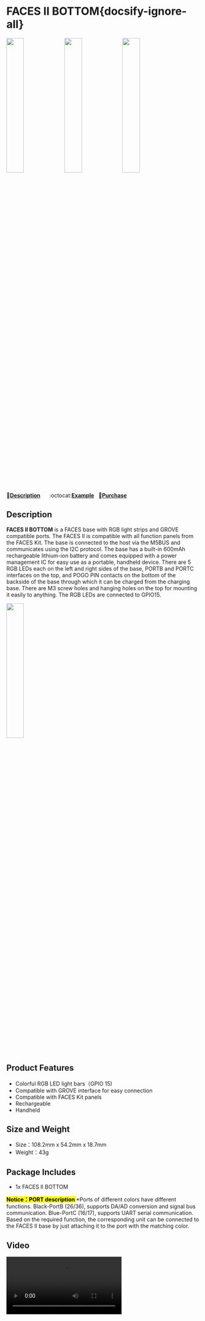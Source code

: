 # FACES II BOTTOM{docsify-ignore-all}

<img src="assets/img/product_pics/module/facesII_bottom/faceii_01.webp" width="30%" height="30%" ><img src="assets/img/product_pics/module/facesII_bottom/faceii_02.jpg" width="30%" height="30%" ><img src="assets/img/product_pics/module/facesII_bottom/faceii_03.jpg" width="30%" height="30%" >


:memo:**[Description](#Description)**&nbsp;&nbsp;&nbsp;&nbsp;&nbsp;&nbsp;:octocat:**[Example](https://github.com/m5stack/M5Stack/tree/master/examples/BASE/FACESII)**&nbsp;&nbsp;&nbsp;🛒**[Purchase](https://m5stack.com/collections/all/products/m5-faces-ii-bottom-board)**&nbsp;&nbsp;&nbsp;


## Description

**FACES II BOTTOM** is a FACES base with RGB light strips and GROVE compatible ports. The FACES II  is compatible with all function panels from the FACES Kit. The base is connected to the host via the M5BUS and communicates using the I2C protocol. The base has a built-in 600mAh rechargeable lithium-ion battery and comes equipped with a power management IC for easy use as a portable, handheld device. There are 5 RGB LEDs each on the left and right sides of the base, PORTB and PORTC interfaces on the top, and POGO PIN contacts on the bottom of the backside of the base through which it can be charged from the charging base. There are M3 screw holes and hanging holes on the top for mounting it easily to anything. The RGB LEDs are connected to GPIO15.

<img src="assets/img/product_pics/module/facesII_bottom/different.jpg" width="30%" height="30%" >


## Product Features

- Colorful RGB LED light bars（GPIO 15)
- Compatible with GROVE interface for easy connection
- Compatible with FACES Kit panels
- Rechargeable 
- Handheld


## Size and Weight

- Size：108.2mm x 54.2mm x 18.7mm
- Weight：43g


## Package Includes

- 1x FACES II BOTTOM

**<mark>Notice：PORT description </mark>**
*Ports of different colors have different functions. Black-PortB (26/36), supports DA/AD conversion and signal bus communication. Blue-PortC (16/17), supports UART serial communication. Based on the required function, the corresponding unit can be connected to the FACES II base by just attaching it to the port with the matching color.

## Video

<video class="video_size" controls>
    <source src="https://m5stack.oss-cn-shenzhen.aliyuncs.com/video/Product_example_video/Module/FACES%20II%20BOTTOM.mp4" type="video/mp4">
</video>
